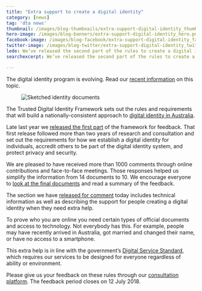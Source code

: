 ```yaml
---
title: "Extra support to create a digital identity"
category: [news]
tag: 'dta news'
thumbnail: /images/blog-thumbnails/extra-support-digital-identity_thumb.png
hero-image: /images/blog-banners/extra-support-digital-identity_hero.png
facebook-image: /images/blog-facebook/extra-support-digital-identity_facebook.png
twitter-image: /images/blog-twitter/extra-support-digital-identity_twitter.png
lede: We’ve released the second part of the rules to create a digital identity for public comment, describing support available to people who need extra help.
searchexcerpt: We’ve released the second part of the rules to create a digital identity for public comment, describing support available to people who need extra help.

---
```


<p class="callout">The digital identity program is evolving. Read our <a href="https://beta.dta.gov.au/our-projects/digital-identity">recent information</a> on this topic.</p>

<figure>
  <img src="{{ site.url }}{{ site.baseurl }}{{ page.hero-image }}" alt="Sketched identity documents">
</figure>

The Trusted Digital Identity Framework sets out the rules and requirements that will build a nationally-consistent approach to [digital identity in Australia](https://beta.dta.gov.au/our-projects/digital-identity).

Late last year we [released the first part](https://beta.dta.gov.au/news/digital-id-another-step-closer) of the framework for feedback. That first release followed more than two years of research and consultation and set out the requirements for how we establish a digital identity for individuals, accredit others to be part of the digital identity system, and protect privacy and security.

We are pleased to have received more than 1000 comments through online contributions and face-to-face meetings. Those responses helped us simplify the information from 14 documents to 10. We encourage everyone to [look at the final documents](https://beta.dta.gov.au/our-projects/digital-identity/trusted-digital-identity-framework) and read a summary of the feedback.

The section we have [released for comment](https://engage.digital.gov.au) today includes technical information as well as describing the support for people creating a digital identity when they need extra help.

To prove who you are online you need certain types of official documents and access to technology. Not everybody has this. For example, people may have recently arrived in Australia, got married and changed their name, or have no access to a smartphone.  

This extra help is in line with the government’s [Digital Service Standard](https://beta.dta.gov.au/help-and-advice/digital-service-standard), which requires our services to be designed for everyone regardless of ability or environment.

Please give us your feedback on these rules through our [consultation platform](https://engage.digital.gov.au). The feedback period closes on 12 July 2018.
